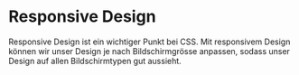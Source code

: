 # Responsive Design

Responsive Design ist ein wichtiger Punkt bei CSS. Mit responsivem Design können wir unser Design je nach Bildschirmgrösse anpassen, sodass unser
Design auf allen Bildschirmtypen gut aussieht.
